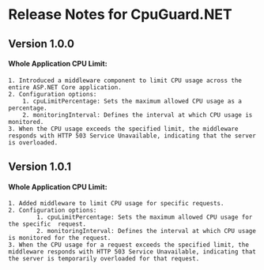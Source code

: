 # Release Notes for CpuGuard.NET 
##  Version 1.0.0
#### Whole Application CPU Limit:

    1. Introduced a middleware component to limit CPU usage across the entire ASP.NET Core application.
    2. Configuration options:
        1. cpuLimitPercentage: Sets the maximum allowed CPU usage as a percentage.
        2. monitoringInterval: Defines the interval at which CPU usage is monitored.
    3. When the CPU usage exceeds the specified limit, the middleware responds with HTTP 503 Service Unavailable, indicating that the server is overloaded.


##  Version 1.0.1
#### Whole Application CPU Limit:

    1. Added middleware to limit CPU usage for specific requests.
    2. Configuration options:
            1. cpuLimitPercentage: Sets the maximum allowed CPU usage for the specific  request.
            2. monitoringInterval: Defines the interval at which CPU usage is monitored for the request.
    3. When the CPU usage for a request exceeds the specified limit, the middleware responds with HTTP 503 Service Unavailable, indicating that the server is temporarily overloaded for that request.